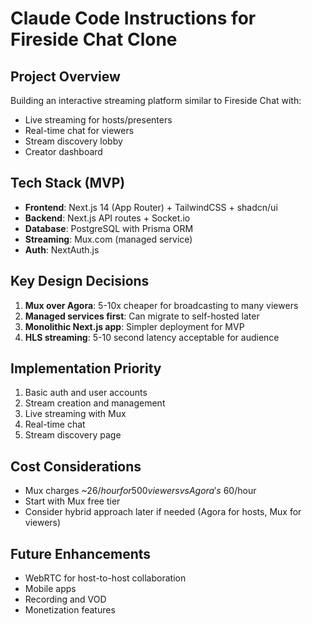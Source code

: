 # Claude Code Instructions for Fireside Chat Clone

## Project Overview
Building an interactive streaming platform similar to Fireside Chat with:
- Live streaming for hosts/presenters
- Real-time chat for viewers
- Stream discovery lobby
- Creator dashboard

## Tech Stack (MVP)
- **Frontend**: Next.js 14 (App Router) + TailwindCSS + shadcn/ui
- **Backend**: Next.js API routes + Socket.io
- **Database**: PostgreSQL with Prisma ORM
- **Streaming**: Mux.com (managed service)
- **Auth**: NextAuth.js

## Key Design Decisions
1. **Mux over Agora**: 5-10x cheaper for broadcasting to many viewers
2. **Managed services first**: Can migrate to self-hosted later
3. **Monolithic Next.js app**: Simpler deployment for MVP
4. **HLS streaming**: 5-10 second latency acceptable for audience

## Implementation Priority
1. Basic auth and user accounts
2. Stream creation and management
3. Live streaming with Mux
4. Real-time chat
5. Stream discovery page

## Cost Considerations
- Mux charges ~$26/hour for 500 viewers vs Agora's ~$60/hour
- Start with Mux free tier
- Consider hybrid approach later if needed (Agora for hosts, Mux for viewers)

## Future Enhancements
- WebRTC for host-to-host collaboration
- Mobile apps
- Recording and VOD
- Monetization features
